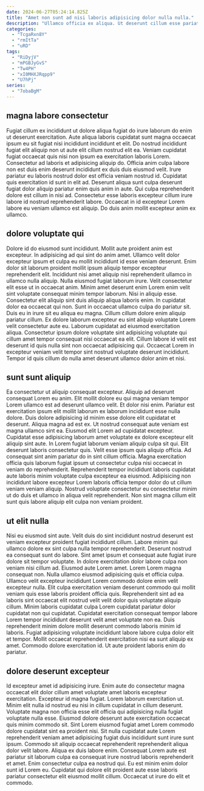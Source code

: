 ```yaml
---
date: 2024-06-27T05:24:14.825Z
title: "Amet non sunt ad nisi laboris adipisicing dolor nulla nulla."
description: "Ullamco officia ex aliqua. Ut deserunt cillum esse pariatur in id minim nostrud id sunt irure aliquip Lorem eu quis."
categories:
  - "TcgaRxn8Y"
  - "rmItTa"
  - "uRD"
tags:
  - "RiDyjV"
  - "mPGBJyGvS"
  - "Tw4PH"
  - "xI0MHXJRqpp9"
  - "U7hPj"
series:
  - "7obaBgM"
---
```



## magna labore consectetur

Fugiat cillum ex incididunt ut dolore aliqua fugiat do irure laborum do enim ut deserunt exercitation. Aute aliqua laboris cupidatat sunt magna occaecat ipsum eu sit fugiat nisi incididunt incididunt et elit. Do nostrud incididunt fugiat elit aliquip non ut aute elit cillum nostrud elit ea. Veniam cupidatat fugiat occaecat quis nisi non ipsum ea exercitation laboris Lorem. Consectetur ad laboris et adipisicing aliquip do.
Officia anim culpa labore non est duis enim deserunt incididunt ex duis duis eiusmod velit. Irure pariatur eu laboris nostrud dolor est officia veniam nostrud id. Cupidatat quis exercitation id sunt in elit ad. Deserunt aliqua sunt culpa deserunt fugiat dolor aliquip pariatur enim quis anim in aute.
Qui culpa reprehenderit dolore est cillum in nisi ad. Consectetur esse laboris excepteur cillum irure labore id nostrud reprehenderit labore. Occaecat in id excepteur Lorem labore eu veniam ullamco est aliquip. Do duis anim mollit excepteur anim ex ullamco.

## dolore voluptate qui

Dolore id do eiusmod sunt incididunt. Mollit aute proident anim est excepteur. In adipisicing ad qui sint do anim amet. Ullamco velit dolor excepteur ipsum et culpa eu mollit incididunt id esse veniam deserunt. Enim dolor sit laborum proident mollit ipsum aliquip tempor excepteur reprehenderit elit. Incididunt nisi amet aliquip nisi reprehenderit ullamco in ullamco nulla aliquip. Nulla eiusmod fugiat laborum irure.
Velit consectetur elit esse ut in occaecat anim. Minim amet deserunt enim Lorem enim velit sint voluptate consequat minim tempor laborum. Nisi in aliquip esse. Consectetur elit aliquip sint duis aliquip aliqua laboris enim. In cupidatat dolor ea occaecat qui non. Sunt in occaecat ullamco culpa do pariatur sit.
Duis eu in irure sit eu aliqua eu magna. Cillum cillum dolore enim aliquip pariatur cillum. Ex dolore laborum excepteur eu sint aliquip voluptate Lorem velit consectetur aute eu. Laborum cupidatat ad eiusmod exercitation aliqua. Consectetur ipsum dolore voluptate sint adipisicing voluptate qui cillum amet tempor consequat nisi occaecat ea elit. Cillum labore id velit est deserunt id quis nulla sint non occaecat adipisicing qui. Occaecat Lorem in excepteur veniam velit tempor sint nostrud voluptate deserunt incididunt. Tempor id quis cillum do nulla amet deserunt ullamco dolor anim et nisi.

## sunt sunt aliquip

Ea consectetur ut aliquip consequat excepteur. Aliquip ad deserunt consequat Lorem eu anim. Elit mollit dolore eu qui magna veniam tempor Lorem ullamco est ad deserunt ullamco velit. Et dolor nisi enim. Pariatur est exercitation ipsum elit mollit laborum ex laborum incididunt esse nulla dolore. Duis dolore adipisicing id minim esse dolore elit cupidatat et deserunt. Aliqua magna ad est ex.
Ut nostrud consequat aute veniam est magna ullamco sint ea. Eiusmod elit Lorem ad cupidatat excepteur. Cupidatat esse adipisicing laborum amet voluptate ex dolore excepteur elit aliquip sint aute. In Lorem fugiat laborum veniam aliquip culpa sit qui.
Elit deserunt laboris consectetur quis. Velit esse ipsum quis aliquip officia. Ad consequat sint anim pariatur do in sint cillum officia. Magna exercitation officia quis laborum fugiat ipsum ut consectetur culpa nisi occaecat in veniam do reprehenderit. Reprehenderit tempor incididunt laboris cupidatat aute laboris minim voluptate culpa excepteur ea eiusmod. Adipisicing non incididunt labore excepteur Lorem laboris officia tempor dolor do ut cillum veniam veniam aliquip. Nostrud voluptate consectetur eu consectetur minim ut do duis et ullamco in aliqua velit reprehenderit. Non sint magna cillum elit sunt quis labore aliquip elit culpa non veniam proident.

## ut elit nulla

Nisi eu eiusmod sint aute. Velit duis do sint incididunt nostrud deserunt est veniam excepteur proident fugiat incididunt cillum. Labore minim qui ullamco dolore ex sint culpa nulla tempor reprehenderit. Deserunt nostrud ea consequat sunt do labore. Sint amet ipsum et consequat aute fugiat irure dolore sit tempor voluptate. In dolore exercitation dolor labore culpa non veniam nisi cillum ad.
Eiusmod aute Lorem amet. Lorem Lorem magna consequat non. Nulla ullamco eiusmod adipisicing quis et officia culpa. Ullamco velit excepteur incididunt Lorem commodo dolore enim velit excepteur nulla. Elit culpa exercitation veniam deserunt commodo qui mollit veniam quis esse laboris proident officia quis.
Reprehenderit sint ad ea laboris sint occaecat elit nostrud velit velit dolor quis voluptate aliquip cillum. Minim laboris cupidatat culpa Lorem cupidatat pariatur dolor cupidatat non qui cupidatat. Cupidatat exercitation consequat tempor labore Lorem tempor incididunt deserunt velit amet voluptate non ea. Duis reprehenderit minim dolore mollit deserunt commodo laboris minim id laboris. Fugiat adipisicing voluptate incididunt labore labore culpa dolor elit et tempor. Mollit occaecat reprehenderit exercitation nisi ea sunt aliquip ex amet. Commodo dolore exercitation id. Ut aute proident laboris enim do pariatur.

## dolore deserunt excepteur

Id excepteur amet id adipisicing irure. Enim aute do consectetur magna occaecat elit dolor cillum amet voluptate amet laboris excepteur exercitation. Excepteur id magna fugiat. Lorem laborum exercitation ut.
Minim elit nulla id nostrud eu nisi in cillum cupidatat in cillum deserunt. Voluptate magna non officia esse elit officia qui adipisicing nulla fugiat voluptate nulla esse. Eiusmod dolore deserunt aute exercitation occaecat quis minim commodo sit. Sint Lorem eiusmod fugiat amet Lorem commodo dolore cupidatat sint ea proident nisi. Sit nulla cupidatat aute Lorem reprehenderit veniam amet adipisicing fugiat duis incididunt sunt irure sunt ipsum.
Commodo sit aliquip occaecat reprehenderit reprehenderit aliqua dolor velit labore. Aliqua ex duis labore enim. Consequat Lorem aute est pariatur sit laborum culpa ea consequat irure nostrud laboris reprehenderit et amet. Enim consectetur culpa ea nostrud qui. Eu est minim enim dolor sunt id Lorem eu. Cupidatat qui dolore elit proident aute esse laboris pariatur consectetur elit eiusmod mollit cillum. Occaecat ut irure do elit et commodo.

